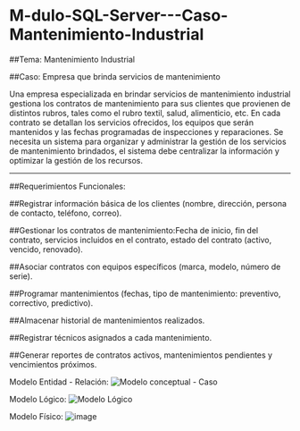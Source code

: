 # M-dulo-SQL-Server---Caso-Mantenimiento-Industrial

##Tema: Mantenimiento Industrial

##Caso: Empresa que brinda servicios de mantenimiento

Una empresa especializada en brindar servicios de mantenimiento industrial gestiona los contratos de mantenimiento para sus clientes que provienen de distintos rubros, 
tales como el rubro textil, salud, alimenticio, etc. En cada contrato se detallan los servicios ofrecidos, los equipos que serán mantenidos y las fechas programadas de 
inspecciones y reparaciones. Se necesita un sistema para organizar y administrar la gestión de los servicios de mantenimiento brindados, el sistema debe centralizar la 
información y optimizar la gestión de los recursos.
________________________________________

##Requerimientos Funcionales:

##Registrar información básica de los clientes (nombre, dirección, persona de contacto, teléfono, correo).

##Gestionar los contratos de mantenimiento:Fecha de inicio, fin del contrato, servicios incluidos en el contrato, estado del contrato (activo, vencido, renovado).

##Asociar contratos con equipos específicos (marca, modelo, número de serie).

##Programar mantenimientos (fechas, tipo de mantenimiento: preventivo, correctivo, predictivo).

##Almacenar historial de mantenimientos realizados.

##Registrar técnicos asignados a cada mantenimiento.

##Generar reportes de contratos activos, mantenimientos pendientes y vencimientos próximos.



Modelo Entidad - Relación:
![Modelo conceptual - Caso](https://github.com/user-attachments/assets/162cf003-3155-435a-9d5a-017d5ea33018)


Modelo Lógico:
![Modelo Lógico](https://github.com/user-attachments/assets/68b868e9-1972-46cb-9584-859f06ed0e69)


Modelo Físico:
![image](https://github.com/user-attachments/assets/0a786656-88fd-4b32-a539-88f09f476942)
